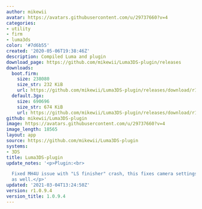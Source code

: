 ```yaml
---
author: mikewii
avatar: https://avatars.githubusercontent.com/u/29737660?v=4
categories:
- utility
- firm
- luma3ds
color: '#7d6b55'
created: '2020-05-06T19:38:46Z'
description: Compiled Luma and plugin
download_page: https://github.com/mikewii/Luma3DS-plugin/releases
downloads:
  boot.firm:
    size: 238080
    size_str: 232 KiB
    url: https://github.com/mikewii/Luma3DS-plugin/releases/download/r1.0.9.4/boot.firm
  default.3gx:
    size: 690696
    size_str: 674 KiB
    url: https://github.com/mikewii/Luma3DS-plugin/releases/download/r1.0.9.4/default.3gx
github: mikewii/Luma3DS-plugin
image: https://avatars.githubusercontent.com/u/29737660?v=4
image_length: 18565
layout: app
source: https://github.com/mikewii/Luma3DS-plugin
systems:
- 3DS
title: Luma3DS-plugin
update_notes: '<p>Plugin:<br>

  Fixed MH4U issue with "LS finisher" crash, this fixes camera settings for USA version
  as well.</p>'
updated: '2021-03-04T13:24:50Z'
version: r1.0.9.4
version_title: 1.0.9.4
---
```

